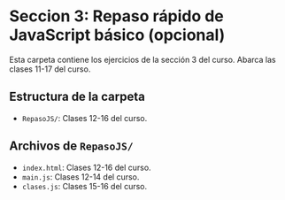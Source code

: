 # Seccion 3: Repaso rápido de JavaScript básico (opcional)

Esta carpeta contiene los ejercicios de la sección 3 del curso. Abarca las clases 11-17 del curso.

## Estructura de la carpeta

* `RepasoJS/`: Clases 12-16 del curso.

## Archivos de `RepasoJS/`

* `index.html`: Clases 12-16 del curso.
* `main.js`: Clases 12-14 del curso.
* `clases.js`: Clases 15-16 del curso.